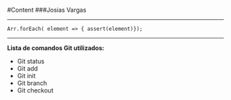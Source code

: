 #Content
###Josias Vargas 

---

```
Arr.forEach( element => { assert(element)});
```

---

**Lista de comandos Git utilizados:**

* Git status
* Git add
* Git init
* Git branch
* Git checkout
